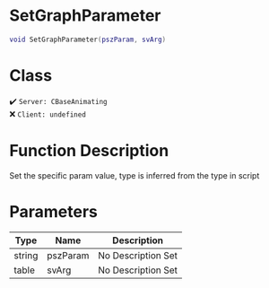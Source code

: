 # SetGraphParameter
```lua
void SetGraphParameter(pszParam, svArg)
```
# Class
✔️ `Server: CBaseAnimating`  
❌ `Client: undefined`  

# Function Description
Set the specific param value, type is inferred from the type in script
# Parameters
Type|Name|Description
--|--|--
string|pszParam|No Description Set
table|svArg|No Description Set
